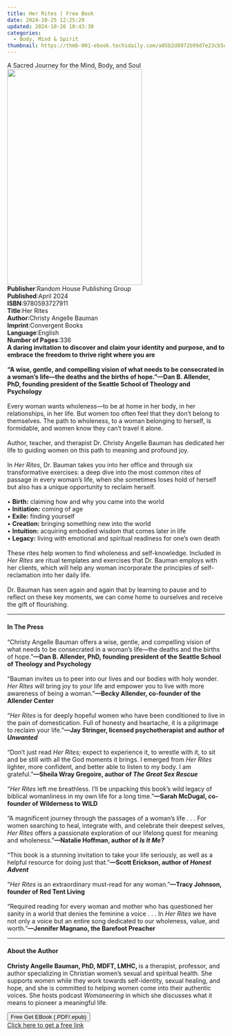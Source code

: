 ```yaml
---
title: Her Rites | Free Book
date: 2024-10-25 12:25:29
updated: 2024-10-26 10:43:30
categories:
  - Body, Mind & Spirit
thumbnail: https://thmb-001-ebook.techidaily.com/a05b2d8972b99d7e23cb5e7203bb9943a68fcff2679ee4fb52f92d7a7542d1b1.jpg
---
```

<main id="book-container">
  <div class="flex flex-col">
    <div class="book-brief flex-1 py-6 px-4 sm:p-6 md:py-10 md:px-8">
      <!-- brief-->
      <div class="book-brief-main">
        A Sacred Journey for the Mind, Body, and Soul
      </div>
    </div>
    <div
      class="book-meta-info flex-1 grid gap-4 col-start-1 col-end-3 row-start-1 sm:mb-6 sm:grid-cols-4 lg:gap-6 lg:col-start-2 lg:row-end-6 lg:row-span-6 lg:mb-0"
    >
      <div
        class="book-meta-info-left place-content-center mt-4 p-4 text-sm leading-6 col-start-2 col-span-2 dark:text-slate-400"
      >
        <img
          class="w-full h-500 object-cover rounded-lg sm:h-255 sm:col-span-2 lg:col-span-full"
          src="https://img-001-ebook.techidaily.com/829ec50684dcf5a67d3b6684f84e1c26e8a2e52f79d84dff7fa30d5dea7124dc.jpg"
          alt=""
          width="312"
          height="500"
        />
      </div>
      <div
        class="book-meta-info-right mt-2 col-start-1 row-start-2 col-span-3 self-center"
      >
        <!-- meta data  -->
        <div class="flex flex-col px-4 md:px-8">
          <div class="flex-1">
            <strong>Publisher</strong>:<span class="px-2"
              >Random House Publishing Group</span
            >
          </div>
          <div class="flex-1">
            <strong>Published</strong>:<span class="px-2">April 2024</span>
          </div>
          <div class="flex-1">
            <strong>ISBN</strong>:<span class="px-2">9780593727911</span>
          </div>
          <div class="flex-1">
            <strong>Title</strong>:<span class="px-2">Her Rites</span>
          </div>
          <div class="flex-1">
            <strong>Author</strong>:<span class="px-2"
              >Christy Angelle Bauman</span
            >
          </div>
          <div class="flex-1">
            <strong>Imprint</strong>:<span class="px-2">Convergent Books</span>
          </div>
          <div class="flex-1">
            <strong>Language</strong>:<span class="px-2">English</span>
          </div>
          <div class="flex-1">
            <strong>Number of Pages</strong>:<span class="px-2">336</span>
          </div>
        </div>
      </div>
    </div>
    <div class="book-description flex-1 py-6 px-4 sm:p-6 md:py-10 md:px-8">
      <div class="book-description-main">
        <div accordion-content="" id="description">
          <b
            >A daring invitation to discover and claim your identity and
            purpose, and to embrace the freedom to thrive right where you are</b
          ><br /><br /><b
            >“A wise, gentle, and compelling vision of what needs to be
            consecrated in a woman’s life—the deaths and the births of
            hope.”—Dan B. Allender, PhD, founding president of the Seattle
            School of Theology and Psychology</b
          ><br /><br />Every woman wants wholeness—to be at home in her body, in
          her relationships, in her life. But women too often feel that they
          don’t belong to themselves. The path to wholeness, to a woman
          belonging to herself, is formidable, and women know they can’t travel
          it alone.&nbsp;<br /><br />Author, teacher, and therapist Dr. Christy
          Angelle Bauman has dedicated her life to guiding women on this path to
          meaning and profound joy.&nbsp;<br /><br />In <i>Her Rites</i>, Dr.
          Bauman takes you into her office and through six transformative
          exercises: a deep dive into the most common rites of passage in every
          woman’s life, when she sometimes loses hold of herself but also has a
          unique opportunity to reclaim herself.<br /><br />•
          <b>Birth:</b> claiming how and why you came into the world<br />•
          <b>Initiation:</b> coming of age<br />• <b>Exile:</b> finding
          yourself<br />• <b>Creation:</b> bringing something new into the
          world<br />• <b>Intuition:</b> acquiring embodied wisdom that comes
          later in life<br />• <b>Legacy:</b> living with emotional and
          spiritual readiness for one’s own death&nbsp;<br /><br />These rites
          help women to find wholeness and self-knowledge. Included in
          <i>Her Rites</i> are ritual templates and exercises that Dr. Bauman
          employs with her clients, which will help any woman incorporate the
          principles of self-reclamation into her daily life.<br /><br />Dr.
          Bauman has seen again and again that by learning to pause and to
          reflect on these key moments, we can come home to ourselves and
          receive the gift of flourishing.
        </div>
        <div class="accordion-fader"></div>
      </div>
    </div>
    <div class="book-excerpts flex-1 py-6 px-4 sm:p-6 md:py-10 md:px-8">
      <!-- excerpts-->
      <div class="book-excerpts-main">
        <hr />
        <h4 class="placeholder placeholder-heading">
          <span>In The Press</span>
        </h4>
        <p>
          “Christy Angelle Bauman offers a wise, gentle, and compelling vision
          of what needs to be consecrated in a woman’s life—the deaths and the
          births of hope.”<b
            >—Dan B. Allender, PhD, founding president of the Seattle School of
            Theology and Psychology</b
          ><br /><br />“Bauman invites us to peer into our lives and our bodies
          with holy wonder. <i>Her Rites</i> will bring joy to your life and
          empower you to live with more awareness of being a woman.”<b
            >—Becky Allender, co-founder of the Allender Center&nbsp;</b
          ><br /><br />“<i>Her Rites </i>is for deeply hopeful women who have
          been conditioned to live in the pain of domestication. Full of honesty
          and heartache, it is a pilgrimage to reclaim your life.”<b
            >—Jay Stringer, licensed psychotherapist and author of
            <i>Unwanted</i></b
          ><br /><br />“Don’t just read <i>Her Rites;</i> expect to experience
          it, to wrestle with it, to sit and be still with all the God moments
          it brings. I emerged from <i>Her Rites</i> lighter, more confident,
          and better able to listen to my body. I am grateful.”<b
            >—Sheila Wray Gregoire, author of <i>The Great Sex Rescue</i></b
          ><br /><br />“<i>Her Rites</i> left me breathless. I’ll be unpacking
          this book’s wild legacy of biblical womanliness in my own life for a
          long time.”<b>—Sarah McDugal, co-founder of Wilderness to WILD</b
          ><br /><br />“A magnificent journey through the passages of a woman’s
          life . . . For women searching to heal, integrate with, and celebrate
          their deepest selves, <i>Her Rites</i> offers a passionate exploration
          of our lifelong quest for meaning and wholeness.”<b
            >—Natalie Hoffman, author of <i>Is It Me?</i></b
          ><br /><br />“This book is a stunning invitation to take your life
          seriously, as well as a helpful resource for doing just that.”<b
            >—Scott Erickson, author of <i>Honest Advent</i></b
          ><br /><br />“<i>Her Rites</i> is an extraordinary must-read for any
          woman.”<b>—Tracy Johnson, founder of Red Tent Living</b
          ><br /><br />“Required reading for every woman and mother who has
          questioned her sanity in a world that denies the feminine a voice . .
          . In <i>Her Rites</i> we have not only a voice but an entire song
          dedicated to our wholeness, value, and worth.”<b
            >—Jennifer Magnano, the Barefoot Preacher</b
          >
        </p>
      </div>
    </div>
    <div class="book-about-author flex-1 py-6 px-4 sm:p-6 md:py-10 md:px-8">
      <!-- about author-->
      <div class="book-main-author-main">
        <hr />
        <h4 class="placeholder placeholder-heading">
          <span>About the Author</span>
        </h4>
        <p>
          <b>Christy Angelle Bauman, PhD, MDFT, LMHC, </b>is a therapist,
          professor, and author specializing in Christian women’s sexual and
          spiritual health. She supports women while they work towards
          self-identity, sexual healing, and hope, and&nbsp;she is committed to
          helping women come into their authentic voices. She hosts podcast
          <i>Womaneering </i>in which she discusses what it means to pioneer a
          meaningful life.
        </p>
      </div>
    </div>
    <div class="book-free-get flex-1 py-6 px-4 sm:p-6 md:py-10 md:px-8">
      <button
        id="btn-free-get"
        class="bg-blue-500 hover:bg-blue-700 text-white font-bold py-2 px-4 rounded"
      >
        Free Get EBook (.PDF/.epub)
      </button>
      <div id="countdown-display" class="px-2 text-lg mt-2"></div>
      <a
        id="free-link"
        class="hidden bg-blue-500 hover:bg-blue-700 text-white font-bold py-2 px-4 rounded"
        href="https://www.ebooks.com/en-us/book/210902627/her-rites/christy-angelle-bauman/"
        target="_blank"
        >Click here to get a free link</a
      >
    </div>
    <script>
      let countdownTime = 0;
      let countdownInterval = null;
      document
        .getElementById('btn-free-get')
        .addEventListener('click', startCountdown);
      function startCountdown() {
        countdownTime = new Date().getTime() + 60000 * 3;
        countdownInterval = setInterval(updateCountdown, 1000);
        document.getElementById('btn-free-get').disabled = true;
        document
          .getElementById('btn-free-get')
          .classList.add('bg-gray-500', 'cursor-not-allowed');
      }
      function updateCountdown() {
        let currentTime = new Date().getTime();
        let timeLeft = countdownTime - currentTime;
        let secondsLeft = Math.floor(timeLeft / 1000);
        document.getElementById('countdown-display').innerHTML =
          `Remaining time: ${secondsLeft} seconds.`;
        if (secondsLeft <= 0) {
          clearInterval(countdownInterval);
          document.getElementById('btn-free-get').classList.add('hidden');
          document.getElementById('free-link').classList.remove('hidden');
          document.getElementById('countdown-display').innerHTML = '';
        }
      }
    </script>
  </div>
</main>
